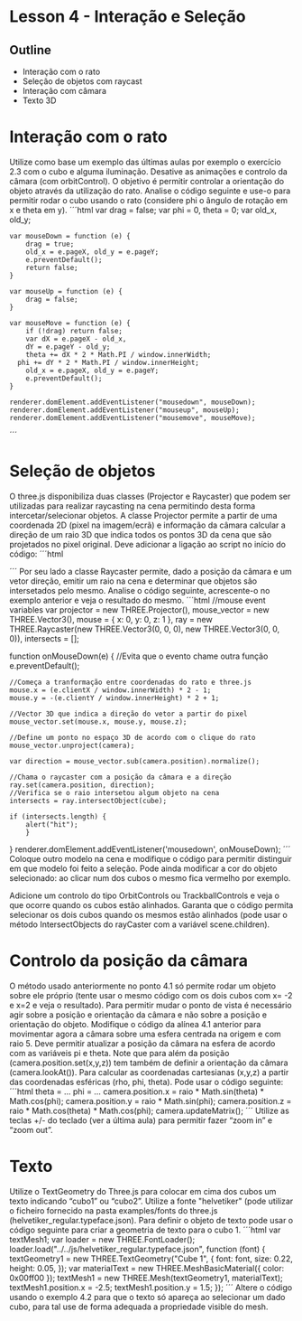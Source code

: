# Lesson 4 - Interação e Seleção

## Outline
* Interação com o rato
* Seleção de objetos com raycast 
* Interação com câmara
* Texto 3D

# Interação com o rato
Utilize como base um exemplo das últimas aulas por exemplo o exercício 2.3 com o cubo e alguma iluminação. Desative as animações e controlo da câmara (com orbitControl).
O objetivo é permitir controlar a orientação do objeto através da utilização do rato.
Analise o código seguinte e use-o para permitir rodar o cubo usando o rato (considere phi o ângulo de rotação em x e theta em y).
´´´html
    var drag = false;
    var phi = 0, theta = 0;
    var old_x, old_y;

    var mouseDown = function (e) {
        drag = true;
        old_x = e.pageX, old_y = e.pageY;
        e.preventDefault();
        return false;
    }

    var mouseUp = function (e) {
        drag = false;
    }

    var mouseMove = function (e) {
        if (!drag) return false;
        var dX = e.pageX - old_x,
        dY = e.pageY - old_y;
        theta += dX * 2 * Math.PI / window.innerWidth;
	  phi += dY * 2 * Math.PI / window.innerHeight;
        old_x = e.pageX, old_y = e.pageY;
        e.preventDefault();
    }

    renderer.domElement.addEventListener("mousedown", mouseDown);
    renderer.domElement.addEventListener("mouseup", mouseUp);
    renderer.domElement.addEventListener("mousemove", mouseMove);
´´´

# Seleção de objetos 
O three.js disponibiliza duas classes (Projector e Raycaster) que podem ser utilizadas para realizar raycasting na cena permitindo desta forma intercetar/selecionar objetos.
A classe Projector permite a partir de uma coordenada 2D (pixel na imagem/ecrã) e informação da câmara calcular a direção de um raio 3D que indica todos os pontos 3D da cena que são projetados no pixel original. Deve adicionar a ligação ao script no início do código: 
´´´html
<script src="js/examples/js/renderers/Projector.js"></script>
´´´
Por seu lado a classe Raycaster permite, dado a posição da câmara e um vetor direção, emitir um raio na cena e determinar que objetos são intersetados pelo mesmo.
Analise o código seguinte, acrescente-o no exemplo anterior e veja o resultado do mesmo.
´´´html
//mouse event variables
var projector = new THREE.Projector(),
mouse_vector = new THREE.Vector3(),
mouse = { x: 0, y: 0, z: 1 },
ray = new THREE.Raycaster(new THREE.Vector3(0, 0, 0), new THREE.Vector3(0, 0, 0)),
intersects = []; 

function onMouseDown(e) {
    //Evita que o evento chame outra função
    e.preventDefault();

    //Começa a tranformação entre coordenadas do rato e three.js
    mouse.x = (e.clientX / window.innerWidth) * 2 - 1;
    mouse.y = -(e.clientY / window.innerHeight) * 2 + 1;

    //Vector 3D que indica a direção do vetor a partir do pixel
    mouse_vector.set(mouse.x, mouse.y, mouse.z);

    //Define um ponto no espaço 3D de acordo com o clique do rato
    mouse_vector.unproject(camera);
                    
    var direction = mouse_vector.sub(camera.position).normalize();

    //Chama o raycaster com a posição da câmara e a direção 
    ray.set(camera.position, direction);
    //Verifica se o raio intersetou algum objeto na cena
    intersects = ray.intersectObject(cube);

    if (intersects.length) {
        alert("hit");
        }
}
renderer.domElement.addEventListener('mousedown', onMouseDown);
´´´
Coloque outro modelo na cena e modifique o código para permitir distinguir em que modelo foi feito a seleção. Pode ainda modificar a cor do objeto selecionado: ao clicar num dos cubos o mesmo fica vermelho por exemplo.

Adicione um controlo do tipo OrbitControls ou TrackballControls e veja o que ocorre quando os cubos estão alinhados. Garanta que o código permita selecionar os dois cubos quando os mesmos estão alinhados (pode usar o método IntersectObjects do rayCaster com a variável scene.children).

# Controlo da posição da câmara
O método usado anteriormente no ponto 4.1 só permite rodar um objeto sobre ele próprio (tente usar o mesmo código com os dois cubos com  x= -2 e x=2 e veja o resultado).
Para permitir mudar o ponto de vista é necessário agir sobre a posição e orientação da câmara e não sobre a posição e orientação do objeto.
Modifique o código da alínea 4.1 anterior para movimentar agora a câmara sobre uma esfera centrada na origem e com raio 5. Deve permitir atualizar a posição da câmara na esfera de acordo com as variáveis pi e theta. Note que para além da posição (camera.position.set(x,y,z)) tem também de definir a orientação da câmara (camera.lookAt()). Para calcular as coordenadas cartesianas (x,y,z) a partir das coordenadas esféricas (rho, phi, theta). 
Pode usar o código seguinte: 
´´´html
theta = …
phi = …
camera.position.x = raio * Math.sin(theta) * Math.cos(phi);
camera.position.y = raio * Math.sin(phi);
camera.position.z = raio * Math.cos(theta) * Math.cos(phi);
camera.updateMatrix();
´´´
Utilize as teclas +/- do teclado (ver a última aula) para permitir fazer “zoom in” e “zoom out”.

# Texto 
Utilize o TextGeometry do Three.js para colocar em cima dos cubos um texto indicando “cubo1” ou “cubo2”. Utilize a fonte "helvetiker" (pode utilizar o ficheiro fornecido na pasta examples/fonts do three.js (helvetiker_regular.typeface.json). Para definir o objeto de texto pode usar o código seguinte para criar a geometria de texto para o cubo 1.
´´´html
var textMesh1;
var loader = new THREE.FontLoader();
loader.load("../../js/helvetiker_regular.typeface.json", function (font) {
    textGeometry1 = new THREE.TextGeometry("Cube 1", {
        font: font,
        size: 0.22,
        height: 0.05,
    });
    var materialText = new THREE.MeshBasicMaterial({ color: 0x00ff00 });
    textMesh1 = new THREE.Mesh(textGeometry1, materialText);
    textMesh1.position.x = -2.5;
    textMesh1.position.y = 1.5;
});
´´´
Altere o código usando o exemplo 4.2 para que o texto só apareça ao selecionar um dado cubo, para tal use de forma adequada a propriedade visible do mesh.
